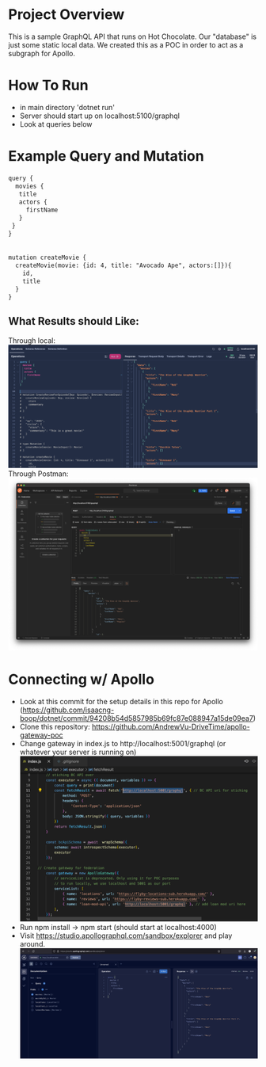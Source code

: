 # Project Overview
This is a sample GraphQL API that runs on Hot Chocolate. Our "database" is just some static local data. We created this as a POC in order to act as a subgraph for Apollo. 
# How To Run
- in main directory 'dotnet run'
- Server should start up on localhost:5100/graphql
- Look at queries below 
# Example Query and Mutation
```
query {
  movies {
   title
   actors {
     firstName
   }
 }
}


mutation createMovie {
  createMovie(movie: {id: 4, title: "Avocado Ape", actors:[]}){
    id,
    title
  }
}
```
## What Results should Like:
Through local:
![Banana Cake Pop Local](images/query.png)
Through Postman:
![Postman](images/postman.png)
# Connecting w/ Apollo
- Look at this commit for the setup details in this repo for Apollo (https://github.com/isaacng-boop/dotnet/commit/94208b54d5857985b69fc87e088947a15de09ea7)
- Clone this repository: https://github.com/AndrewVu-DriveTime/apollo-gateway-poc
- Change gateway in index.js to http://localhost:5001/graphql (or whatever your server is running on)
![Something like this](images/apollo-config.png)
- Run npm install -> npm start (should start at localhost:4000)
- Visit https://studio.apollographql.com/sandbox/explorer and play around. 
![Final Result](images/apollo.png)